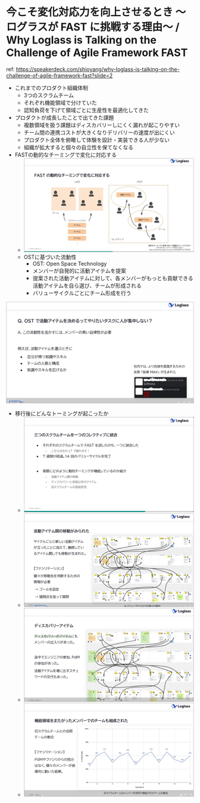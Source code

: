 # 今こそ変化対応力を向上させるとき 〜ログラスが FAST に挑戦する理由〜 / Why Loglass is Talking on the Challenge of Agile Framework FAST

ref: <https://speakerdeck.com/shioyang/why-loglass-is-talking-on-the-challenge-of-agile-framework-fast?slide=2>

- これまでのプロダクト組織体制
  - 3つのスクラムチーム
  - それぞれ機能領域で分けていた
  - 認知負荷を下げて領域ごとに生産性を最適化してきた
- プロダクトが成長したことで出てきた課題
  - 複数領域を扱う課題はディスカバリーしにくく漏れが起こりやすい
  - チーム間の連携コストが大きくなりデリバリーの速度が出にくい
  - プロダクト全体を俯瞰して体験を設計・実装できる人が少ない
  - 組織が拡大すると個々の自立性を保てなくなる
- FASTの動的なチーミングで変化に対応する
  - ![alt text](<assets/CleanShot 2024-11-21 at 16.07.38@2x.png>)
  - OSTに基づいた流動性
    - OST: Open Space Technology
    - メンバーが自発的に活動アイテムを提案
    - 提案された活動アイテムに対して、各メンバーがもっとも貢献できる活動アイテムを自ら選び、チームが形成される
    - バリューサイクルごとにチーム形成を行う

![alt text](<assets/CleanShot 2024-11-21 at 16.14.41@2x.png>)

- 移行後にどんなトーミングが起こったか
  - ![alt text](<assets/CleanShot 2024-11-21 at 16.12.09@2x.png>)
  - ![alt text](<assets/CleanShot 2024-11-21 at 16.12.24@2x.png>)
  - ![alt text](<assets/CleanShot 2024-11-21 at 16.12.49@2x.png>)
  - ![alt text](<assets/CleanShot 2024-11-21 at 16.13.09@2x.png>)
